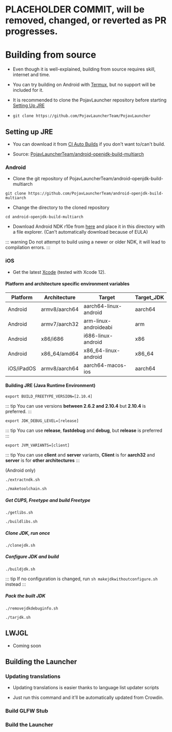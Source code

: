 # PLACEHOLDER COMMIT, will be removed, changed, or reverted as PR progresses.
# Building from source

* Even though it is well-explained, building from source requires skill, internet and time.

* You can try building on Android with [Termux](https://termux.dev), but no support will be included for it.

* It is recommended to clone the PojavLauncher repository before starting [Setting Up JRE](BUILD_FROM_SOURCE.html#setting-up-jre)

* ```git clone https://github.com/PojavLauncherTeam/PojavLauncher```

## Setting up JRE

* You can download it from [CI Auto Builds](https://github.com/PojavLauncherTeam/android-openjdk-build-multiarch/actions) if you don't want to/can't build.

* Source: [PojavLauncherTeam/android-openjdk-build-multiarch](https://github.com/PojavLauncherTeam/android-openjdk-build-multiarch)

### Android

* Clone the git repository of PojavLauncherTeam/android-openjdk-build-multiarch

```
git clone https://github.com/PojavLauncherTeam/android-openjdk-build-multiarch
```

* Change the directory to the cloned repository

```
cd android-openjdk-build-multiarch
```

* Download Android NDK r10e from [here](https://github.com/android/ndk/wiki/Unsupported-Downloads#r10e) and place it in this directory with a file explorer. (Can't automatically download because of EULA)

::: warning
Do not attempt to build using a newer or older NDK, it will lead to compilation errors.
:::

### iOS

* Get the latest [Xcode](https://developer.apple.com/xcode/) (tested with Xcode 12).

#### Platform and architecture specific environment variables

| Platform | Architecture | Target | Target_JDK |
| --------- | ---------- | ---------- | --------- |
| Android | armv8/aarch64 | aarch64-linux-android | aarch64 |
| Android | armv7/aarch32 | arm-linux-androideabi | arm |
| Android | x86/i686 | i686-linux-android | x86 |
| Android | x86_64/amd64 | x86_64-linux-android | x86_64 |
| iOS/iPadOS | armv8/aarch64 | aarch64-macos-ios | aarch64 |

#### Building JRE (Java Runtime Environment)

<CodeSwitcher :languages="{android:'Android',ios:'iOS'}">
<template v-slot:android>

```android
export BUILD_IOS=0
```

</template>
<template v-slot:ios>

```ios
export BUILD_IOS=1
```

</template>
</CodeSwitcher>

```export BUILD_FREETYPE_VERSION=[2.10.4]```

::: tip
You can use versions **between 2.6.2 and 2.10.4** but **2.10.4** is preferred.
:::

```export JDK_DEBUG_LEVEL=[release]```

::: tip
You can use **release**, **fastdebug** and **debug**, but **release** is preferred
:::

```export JVM_VARIANTS=[client]```

::: tip
You can use **client** and **server** variants, **Client** is for **aarch32** and **server** is for **other architectures**
:::

(Android only)

```./extractndk.sh```

```./maketoolchain.sh```

##### Get CUPS, Freetype and build Freetype

```./getlibs.sh```

```./buildlibs.sh```

##### Clone JDK, run once

```./clonejdk.sh```

##### Configure JDK and build

```./buildjdk.sh```

::: tip
If no configuration is changed, run ```sh makejdkwithoutconfigure.sh``` instead
:::

##### Pack the built JDK

```./removejdkdebuginfo.sh```

```./tarjdk.sh```

## LWJGL

* Coming soon

## Building the Launcher

### Updating translations

* Updating translations is easier thanks to language list updater scripts

* Just run this command and it'll be automatically updated from Crowdin.

<CodeSwitcher :languages="{win:'Windows',linuxmac:'Linux/MacOS'}">
<template v-slot:win>

```win
scripts\languagelist_updater.bat
```

</template>
<template v-slot:linuxmac>

```linuxmac
chmod +x scripts/languagelist_updater.sh
bash scripts/languagelist_updater.sh
```

</template>
</CodeSwitcher>

### Build GLFW Stub

<CodeSwitcher :languages="{win:'Windows',linuxmac:'Linux/MacOS'}">
<template v-slot:win>

```win
./gradlew :jre_lwjgl3glfw:build
```

</template>
<template v-slot:linuxmac>

```linuxmac
gradle :jre_lwjgl3glfw:build
```

</template>
</CodeSwitcher>

### Build the Launcher

<CodeSwitcher :languages="{win:'Windows',linuxmac:'Linux/MacOS'}">
<template v-slot:win>

```win
./gradlew.bat :app_pojavlauncher:assembleDebug
```

</template>
<template v-slot:linuxmac>

```linuxmac
./gradlew :app_pojavlauncher:assembleDebug
```

</template>
</CodeSwitcher>
